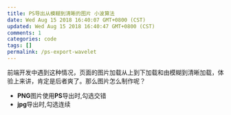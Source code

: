 ```yaml
---
title: PS导出从模糊到清晰的图片 小波算法
date: Wed Aug 15 2018 16:40:07 GMT+0800 (CST)
updated: Wed Aug 15 2018 16:40:47 GMT+0800 (CST)
comments: 1
categories: code
tags: []
permalink: /ps-export-wavelet
---
```


前端开发中遇到这种情况，页面的图片加载从上到下加载和由模糊到清晰加载，体验上来讲，肯定是后者爽了。那么图片怎么制作呢？

- **PNG**图片使用**PS**导出时,勾选交错
- **jpg**导出时,勾选连续

<!-- more -->
